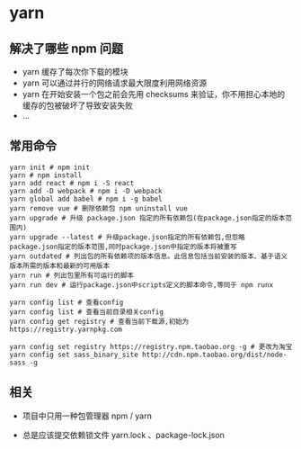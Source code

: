 # yarn

## 解决了哪些 npm 问题 ##

- yarn 缓存了每次你下载的模块
-  yarn 可以通过并行的网络请求最大限度利用网络资源
- yarn 在开始安装一个包之前会先用 checksums 来验证，你不用担心本地的缓存的包被破坏了导致安装失败
- ...


## 常用命令 ##

```shell
yarn init # npm init
yarn # npm install
yarn add react # npm i -S react
yarn add -D webpack # npm i -D webpack
yarn global add babel # npm i -g babel
yarn remove vue # 删除依赖包 npm uninstall vue
yarn upgrade # 升级 package.json 指定的所有依赖包(在package.json指定的版本范围内)
yarn upgrade --latest # 升级package.json指定的所有依赖包,但忽略package.json指定的版本范围,同时package.json中指定的版本将被重写
yarn outdated # 列出包的所有依赖项的版本信息。此信息包括当前安装的版本、基于语义版本所需的版本和最新的可用版本
yarn run # 列出包里所有可运行的脚本
yarn run dev # 运行package.json中scripts定义的脚本命令,等同于 npm runx
```



```shell
yarn config list # 查看config
yarn config list # 查看当前目录相关config
yarn config get registry # 查看当前下载源,初始为https://registry.yarnpkg.com

yarn config set registry https://registry.npm.taobao.org -g # 更改为淘宝
yarn config set sass_binary_site http://cdn.npm.taobao.org/dist/node-sass -g
```



## 相关 ##

- 项目中只用一种包管理器 npm / yarn

- 总是应该提交依赖锁文件 yarn.lock 、package-lock.json

